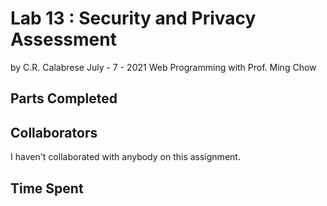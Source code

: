 # Lab 13 : Security and Privacy Assessment
by C.R. Calabrese
July - 7 - 2021
Web Programming with Prof. Ming Chow

## Parts Completed

## Collaborators
I haven't collaborated with anybody on this assignment.

## Time Spent

